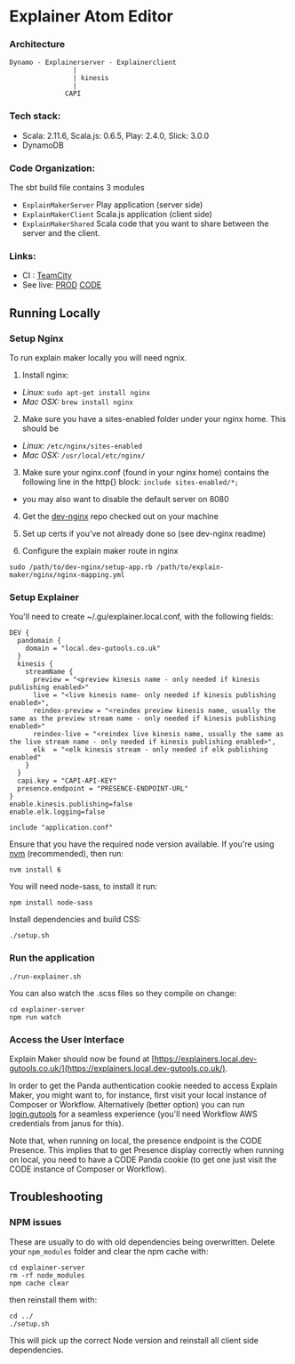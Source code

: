 # Explainer Atom Editor

### Architecture

```
Dynamo - Explainerserver - Explainerclient
                |
                | kinesis
                |
              CAPI
```

### Tech stack: 

- Scala: 2.11.6, Scala.js: 0.6.5, Play: 2.4.0, Slick: 3.0.0
- DynamoDB

### Code Organization: 

The sbt build file contains 3 modules

- `ExplainMakerServer` Play application (server side)
- `ExplainMakerClient` Scala.js application (client side)
- `ExplainMakerShared` Scala code that you want to share between the server and the client.

### Links: 

* CI : [TeamCity](https://teamcity-aws.gutools.co.uk/viewType.html?buildTypeId=EditorialTools_Explainer)
* See live: [PROD](https://explainers.gutools.co.uk) [CODE](https://explainers.code.dev-gutools.co.uk)

## Running Locally

### Setup Nginx

To run explain maker locally you will need ngnix.

1. Install nginx:
  * *Linux:*   ```sudo apt-get install nginx```
  * *Mac OSX:* ```brew install nginx```

2. Make sure you have a sites-enabled folder under your nginx home. This should be
  * *Linux:* ```/etc/nginx/sites-enabled```
  * *Mac OSX:* ```/usr/local/etc/nginx/```

3. Make sure your nginx.conf (found in your nginx home) contains the following line in the http{} block:
`include sites-enabled/*;`
  * you may also want to disable the default server on 8080

4. Get the [dev-nginx](https://github.com/guardian/dev-nginx) repo checked out on your machine

5. Set up certs if you've not already done so (see dev-nginx readme)

6. Configure the explain maker route in nginx

```
sudo /path/to/dev-nginx/setup-app.rb /path/to/explain-maker/nginx/nginx-mapping.yml
```

### Setup Explainer
You'll need to create ~/.gu/explainer.local.conf, with the following fields:

```
DEV {
  pandomain {
    domain = "local.dev-gutools.co.uk"
  }
  kinesis {
    streamName {
      preview = "<preview kinesis name - only needed if kinesis publishing enabled>"
      live = "<live kinesis name- only needed if kinesis publishing enabled>",
      reindex-preview = "<reindex preview kinesis name, usually the same as the preview stream name - only needed if kinesis publishing enabled>"
      reindex-live = "<reindex live kinesis name, usually the same as the live stream name - only needed if kinesis publishing enabled>",
      elk  = "<elk kinesis stream - only needed if elk publishing enabled"
    }
  }
  capi.key = "CAPI-API-KEY"
  presence.endpoint = "PRESENCE-ENDPOINT-URL"
}
enable.kinesis.publishing=false
enable.elk.logging=false

include "application.conf"
```

Ensure that you have the required node version available. If you're using [nvm](https://github.com/creationix/nvm) (recommended), then run:

```
nvm install 6
```

You will need node-sass, to install it run:

```
npm install node-sass
```

Install dependencies and build CSS:

```
./setup.sh
```

### Run the application
```
./run-explainer.sh
```

You can also watch the .scss files so they compile on change:

```
cd explainer-server
npm run watch
```

### Access the User Interface

Explain Maker should now be found at [https://explainers.local.dev-gutools.co.uk/](https://explainers.local.dev-gutools.co.uk/).

In order to get the Panda authentication cookie needed to access Explain Maker, you might want to, for instance, first visit your local instance of Composer or Workflow. Alternatively (better option) you can run [login.gutools](https://github.com/guardian/login.gutools) for a seamless experience (you'll need Workflow AWS credentials from janus for this).

Note that, when running on local, the presence endpoint is the CODE Presence. This implies that to get Presence display correctly when running on local, you need to have a CODE Panda cookie (to get one just visit the CODE instance of Composer or Workflow).

## Troubleshooting

### NPM issues
These are usually to do with old dependencies being overwritten. Delete your `npm_modules` folder and clear the npm cache with:

```
cd explainer-server
rm -rf node_modules
npm cache clear
```

then reinstall them with:

```
cd ../
./setup.sh
```

This will pick up the correct Node version and reinstall all client side dependencies.
